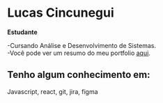 # Lucas Cincunegui

**Estudante**

-Cursando Análise e Desenvolvimento de Sistemas.  
-Você pode ver um resumo do meu portfolio [<ins>aqui</ins>](https://meu-curriculo-plum.vercel.app/).

## Tenho algum conhecimento em:

Javascript, react, git, jira, figma [](https://raw.githubusercontent.com/tandpfun/skill-icons/refs/heads/main/icons/Figma-Light.svg)

<!--
**lucascincunegui/lucascincunegui** is a ✨ _special_ ✨ repository because its `README.md` (this file) appears on your GitHub profile.

Here are some ideas to get you started:

- 🔭 I’m currently working on ...
- 🌱 I’m currently learning ...
- 👯 I’m looking to collaborate on ...
- 🤔 I’m looking for help with ...
- 💬 Ask me about ...
- 📫 How to reach me: ...
- 😄 Pronouns: ...
- ⚡ Fun fact: ...
-->

